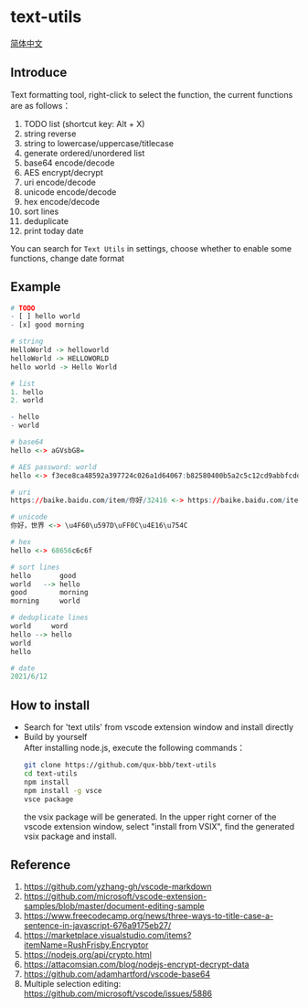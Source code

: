 # text-utils

[简体中文](README-zh_CN.md)  

## Introduce
Text formatting tool, right-click to select the function, the current functions are as follows：  
1. TODO list (shortcut key: Alt + X)
2. string reverse
3. string to lowercase/uppercase/titlecase
4. generate ordered/unordered list
5. base64 encode/decode
6. AES encrypt/decrypt
7. uri encode/decode
8. unicode encode/decode
9. hex encode/decode
10. sort lines
11. deduplicate
12. print today date

You can search for `Text Utils` in settings, choose whether to enable some functions, change date format  


## Example
```r
# TODO
- [ ] hello world
- [x] good morning

# string
HelloWorld -> helloworld
helloWorld -> HELLOWORLD
hello world -> Hello World

# list
1. hello
2. world

- hello
- world

# base64
hello <-> aGVsbG8=

# AES password: world
hello <-> f3ece8ca48592a397724c026a1d64067:b82580400b5a2c5c12cd9abbfcdd4ef0

# uri
https://baike.baidu.com/item/你好/32416 <-> https://baike.baidu.com/item/%E4%BD%A0%E5%A5%BD/32416

# unicode
你好，世界 <-> \u4F60\u597D\uFF0C\u4E16\u754C

# hex
hello <-> 68656c6c6f

# sort lines
hello       good
world   --> hello
good        morning
morning     world

# deduplicate lines
world     word
hello --> hello
world
hello

# date
2021/6/12
```


## How to install
- Search for 'text utils' from vscode extension window and install directly  
- Build by yourself  
   After installing node.js, execute the following commands：
   ```sh
   git clone https://github.com/qux-bbb/text-utils
   cd text-utils
   npm install
   npm install -g vsce
   vsce package
   ```
   the vsix package will be generated. In the upper right corner of the vscode extension window, select "install from VSIX", find the generated vsix package and install.  


## Reference
1. https://github.com/yzhang-gh/vscode-markdown  
2. https://github.com/microsoft/vscode-extension-samples/blob/master/document-editing-sample  
3. https://www.freecodecamp.org/news/three-ways-to-title-case-a-sentence-in-javascript-676a9175eb27/  
4. https://marketplace.visualstudio.com/items?itemName=RushFrisby.Encryptor  
5. https://nodejs.org/api/crypto.html  
6. https://attacomsian.com/blog/nodejs-encrypt-decrypt-data  
7. https://github.com/adamhartford/vscode-base64  
8. Multiple selection editing: https://github.com/microsoft/vscode/issues/5886  
